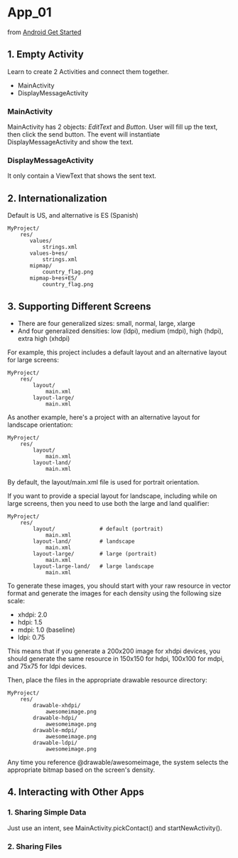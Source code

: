 # App_01
from [Android Get Started](https://developer.android.com/training/basics/firstapp/creating-project.html)

## 1. Empty Activity
Learn to create 2 Activities and connect them together.
  * MainActivity
  * DisplayMessageActivity

### MainActivity
MainActivity has 2 objects: _EditText_ and _Button_. User will fill up the text, then click
the send button. The event will instantiate DisplayMessageActivity and show the text.

### DisplayMessageActivity
It only contain a ViewText that shows the sent text.

## 2. Internationalization
Default is US, and alternative is ES (Spanish)
```
MyProject/
    res/
       values/
           strings.xml
       values-b+es/
           strings.xml
       mipmap/
           country_flag.png
       mipmap-b+es+ES/
           country_flag.png
```

## 3. Supporting Different Screens
* There are four generalized sizes: small, normal, large, xlarge
* And four generalized densities: low (ldpi), medium (mdpi), high (hdpi), extra high (xhdpi)

For example, this project includes a default layout and an alternative layout for large screens:
```
MyProject/
    res/
        layout/
            main.xml
        layout-large/
            main.xml
```

As another example, here's a project with an alternative layout for landscape orientation:
```
MyProject/
    res/
        layout/
            main.xml
        layout-land/
            main.xml
```
By default, the layout/main.xml file is used for portrait orientation.

If you want to provide a special layout for landscape, including while on large screens, then you need to use both the large and land qualifier:
```
MyProject/
    res/
        layout/              # default (portrait)
            main.xml
        layout-land/         # landscape
            main.xml
        layout-large/        # large (portrait)
            main.xml
        layout-large-land/   # large landscape
            main.xml
```

To generate these images, you should start with your raw resource in vector format and generate the images for each density using the following size scale:

* xhdpi: 2.0
* hdpi: 1.5
* mdpi: 1.0 (baseline)
* ldpi: 0.75

This means that if you generate a 200x200 image for xhdpi devices, you should generate the same resource in 150x150 for hdpi, 100x100 for mdpi, and 75x75 for ldpi devices.

Then, place the files in the appropriate drawable resource directory:
```
MyProject/
    res/
        drawable-xhdpi/
            awesomeimage.png
        drawable-hdpi/
            awesomeimage.png
        drawable-mdpi/
            awesomeimage.png
        drawable-ldpi/
            awesomeimage.png
```
Any time you reference @drawable/awesomeimage, the system selects the appropriate bitmap based on the screen's density.

## 4. Interacting with Other Apps
### 1. Sharing Simple Data
Just use an intent, see MainActivity.pickContact() and startNewActivity().

### 2. Sharing Files
